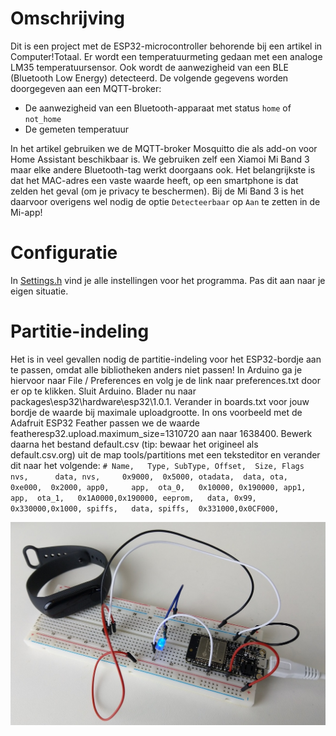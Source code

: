# Omschrijving
Dit is een project met de ESP32-microcontroller behorende bij een artikel in Computer!Totaal. Er wordt een temperatuurmeting gedaan met een analoge LM35 temperatuursensor. Ook wordt de aanwezigheid van een BLE (Bluetooth Low Energy) detecteerd. De volgende gegevens worden doorgegeven aan een MQTT-broker:
* De aanwezigheid van een Bluetooth-apparaat met status `home` of `not_home`
* De gemeten temperatuur

In het artikel gebruiken we de MQTT-broker Mosquitto die als add-on voor Home Assistant beschikbaar is. We gebruiken zelf een Xiamoi Mi Band 3 maar elke andere Bluetooth-tag werkt doorgaans ook. Het belangrijkste is dat het MAC-adres een vaste waarde heeft, op een smartphone is dat zelden het geval (om je privacy te beschermen). Bij de Mi Band 3 is het daarvoor overigens wel nodig de optie `Detecteerbaar` op `Aan` te zetten in de Mi-app!

# Configuratie
In [Settings.h](Settings.h) vind je alle instellingen voor het programma. Pas dit aan naar je eigen situatie.

# Partitie-indeling
Het is in veel gevallen nodig de partitie-indeling voor het ESP32-bordje aan te passen, omdat alle bibliotheken anders niet passen! In Arduino ga je hiervoor naar File / Preferences en volg je de link naar preferences.txt door er op te klikken. Sluit Arduino. Blader nu naar packages\esp32\hardware\esp32\1.0.1. Verander in boards.txt voor jouw bordje de waarde bij maximale uploadgrootte. In ons voorbeeld met de Adafruit ESP32 Feather passen we de waarde featheresp32.upload.maximum_size=1310720 aan naar 1638400. Bewerk daarna het bestand default.csv (tip: bewaar het origineel als default.csv.org) uit de map tools/partitions met een teksteditor en verander dit naar het volgende:
`# Name,   Type, SubType, Offset,  Size, Flags
nvs,      data, nvs,     0x9000,  0x5000,
otadata,  data, ota,     0xe000,  0x2000,
app0,     app,  ota_0,   0x10000, 0x190000,
app1,     app,  ota_1,   0x1A0000,0x190000,
eeprom,   data, 0x99,    0x330000,0x1000,
spiffs,   data, spiffs,  0x331000,0x0CF000,`

![Alt text](project.jpg?raw=true "Title")

